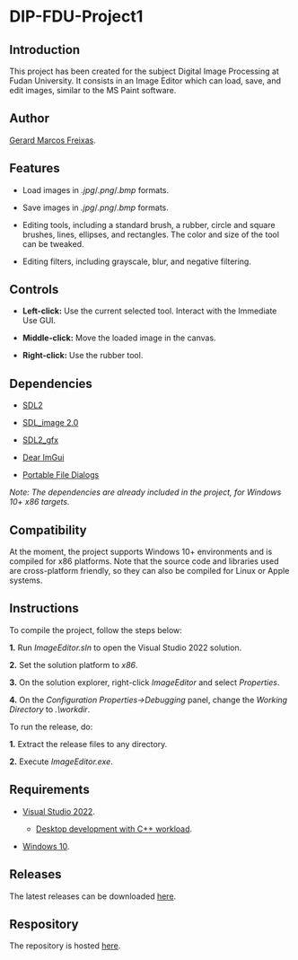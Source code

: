 # DIP-FDU-Project1

## Introduction

This project has been created for the subject Digital Image Processing at Fudan University. It consists in an Image Editor which can load, save, and edit images, similar to the MS Paint software.

## Author

[Gerard Marcos Freixas](https://github.com/nngg11).

## Features

- Load images in *.jpg*/*.png*/*.bmp* formats.
  
- Save images in *.jpg*/*.png*/*.bmp* formats.

- Editing tools, including a standard brush, a rubber, circle and square brushes, lines, ellipses, and rectangles. The color and size of the tool can be tweaked.
  
- Editing filters, including grayscale, blur, and negative filtering.

## Controls

- **Left-click:** Use the current selected tool. Interact with the Immediate Use GUI.

- **Middle-click:** Move the loaded image in the canvas.

- **Right-click:** Use the rubber tool.

## Dependencies

- [SDL2](https://www.libsdl.org/)

- [SDL_image 2.0](https://www.libsdl.org/projects/SDL_image/)

- [SDL2_gfx](https://www.ferzkopp.net/wordpress/2016/01/02/sdl_gfx-sdl2_gfx/)

- [Dear ImGui](https://github.com/ocornut/imgui)
  
- [Portable File Dialogs](https://github.com/samhocevar/portable-file-dialogs)

*Note: The dependencies are already included in the project, for Windows 10+ x86 targets.*

## Compatibility

At the moment, the project supports Windows 10+ environments and is compiled for x86 platforms. Note that the source code and libraries used are cross-platform friendly, so they can also be compiled for Linux or Apple systems.

## Instructions

To compile the project, follow the steps below:

**1.** Run *ImageEditor.sln* to open the Visual Studio 2022 solution.

**2.** Set the solution platform to *x86*.

**3.** On the solution explorer, right-click *ImageEditor* and select *Properties*.

**4.** On the *Configuration Properties->Debugging* panel, change the *Working Directory* to *.\workdir*.

To run the release, do:

**1.** Extract the release files to any directory.

**2.** Execute *ImageEditor.exe*.

## Requirements

- [Visual Studio 2022](https://visualstudio.microsoft.com/downloads/).
  
  - [Desktop development with C++ workload](https://docs.microsoft.com/en-us/cpp/build/vscpp-step-0-installation?view=msvc-170).
  
- [Windows 10](https://www.microsoft.com/en-us/software-download/windows10).

## Releases

The latest releases can be downloaded [here](https://github.com/nngg11/DIP-FDU-Project1/releases).

## Respository

The repository is hosted [here](https://github.com/nngg11/DIP-FDU-Project1).